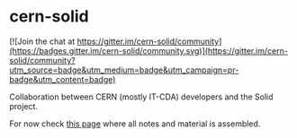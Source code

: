 # cern-solid

[![Join the chat at https://gitter.im/cern-solid/community](https://badges.gitter.im/cern-solid/community.svg)](https://gitter.im/cern-solid/community?utm_source=badge&utm_medium=badge&utm_campaign=pr-badge&utm_content=badge)

Collaboration between CERN (mostly IT-CDA) developers and the Solid project.

For now check [this page](https://indico.cern.ch/category/11962/) where all notes and material is assembled.
